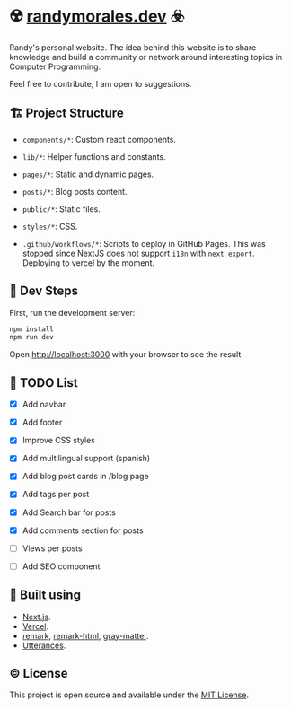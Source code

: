 # ☢️ [randymorales.dev](https://randymorales.dev) ☣️

Randy's personal website. The idea behind this website is to share knowledge and build a community or network around interesting topics in Computer Programming.

Feel free to contribute, I am open to suggestions.


## 🏗 Project Structure

- `components/*`: Custom react components.
- `lib/*`: Helper functions and constants.
- `pages/*`: Static and dynamic pages.
- `posts/*`: Blog posts content.
- `public/*`: Static files.
- `styles/*`: CSS.

- `.github/workflows/*`: Scripts to deploy in GitHub Pages. This was stopped since NextJS does not support `i18n` with `next export`. Deploying to vercel by the moment.


## 🔧 Dev Steps

First, run the development server:

```bash
npm install
npm run dev
```

Open [http://localhost:3000](http://localhost:3000) with your browser to see the result.


## 📝 TODO List

- [X] Add navbar
- [X] Add footer
- [X] Improve CSS styles
- [X] Add multilingual support (spanish)
- [X] Add blog post cards in /blog page
- [X] Add tags per post
- [X] Add Search bar for posts
- [X] Add comments section for posts
- [ ] Views per posts
- [ ] Add SEO component


## 🔨 Built using

* [Next.js](https://nextjs.org/).
* [Vercel](https://vercel.com).
* [remark](https://remark.js.org/), [remark-html](https://github.com/remarkjs/remark-html), [gray-matter](https://github.com/jonschlinkert/gray-matter).
* [Utterances](https://utteranc.es/).


## ©️ License

This project is open source and available under the [MIT License](LICENSE).

